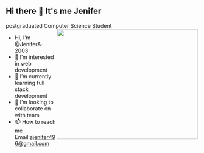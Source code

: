 ## Hi there 👋 It's me Jenifer

postgraduated Computer Science Student
<img align="right" width="370" height="290" src="C:\Users\Admin\Pictures\Saved Pictures\computer-work.gif">



-  Hi, I’m @JeniferA-2003
- 👀 I’m interested in web development
- 🌱 I’m currently learning full stack development
- 💞️ I’m looking to collaborate on with team 
- 📫 How to reach me Email:ajenifer496@gmail.com


<!---
JeniferA-2003/JeniferA-2003 is a ✨ special ✨ repository because its `README.md` (this file) appears on your GitHub profile.
You can click the Preview link to take a look at your changes.
--->
